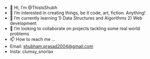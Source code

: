 - 👋 Hi, I’m @ThisIsShubh
- 👀 I’m interested in creating things, be it code, art, fiction. Anything!
- 🌱 I’m currently learning 1) Data Structures and Algorithms 2) Web development
- 💞️ I’m looking to collaborate on projects tackling some real world problems
- 📫 How to reach me ...
- Email: shubham.prasad2004@gmail.com
- Insta: clumsy_snorlax

<!---
ThisIsShubh/ThisIsShubh is a ✨ special ✨ repository because its `README.md` (this file) appears on your GitHub profile.
You can click the Preview link to take a look at your changes.
--->
